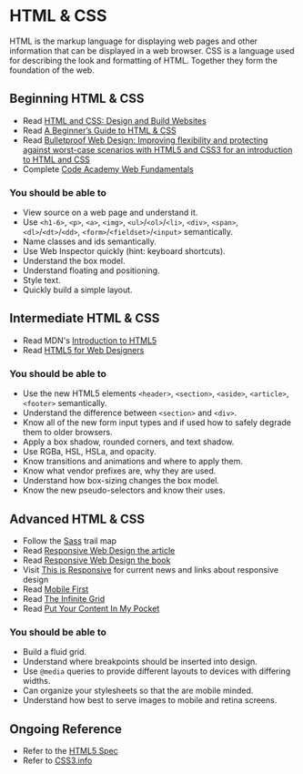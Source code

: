 # HTML & CSS

HTML is the markup language for displaying web pages and other information that can be displayed in a web browser. CSS is a language used for describing the look and formatting of HTML. Together they form the foundation of the web.

## Beginning HTML & CSS

* Read [HTML and CSS: Design and Build Websites](http://amzn.com/1118008189)
* Read [A Beginner’s Guide to HTML & CSS](http://learn.shayhowe.com)
* Read [Bulletproof Web Design: Improving flexibility and protecting against worst-case scenarios with HTML5 and CSS3 for an introduction to HTML and CSS](http://amzn.com/0321808355)
* Complete [Code Academy Web Fundamentals](http://www.codecademy.com/tracks/web)

### You should be able to

* View source on a web page and understand it.
* Use `<h1-6>`, `<p>`, `<a>`, `<img>`, `<ul>`/`<ol>`/`<li>`, `<div>`, `<span>`, `<dl>`/`<dt>`/`<dd>`, `<form>`/`<fieldset>`/`<input>` semantically.
* Name classes and ids semantically.
* Use Web Inspector quickly (hint: keyboard shortcuts).
* Understand the box model.
* Understand floating and positioning.
* Style text.
* Quickly build a simple layout.

## Intermediate HTML & CSS

* Read MDN's [Introduction to HTML5](https://developer.mozilla.org/en-US/docs/Web/Guide/HTML/HTML5/Introduction_to_HTML5)
* Read [HTML5 for Web Designers](http://www.abookapart.com/products/html5-for-web-designers)

### You should be able to

* Use the new HTML5 elements `<header>`, `<section>`, `<aside>`, `<article>`, `<footer>` semantically.
* Understand the difference between `<section>` and `<div>`.
* Know all of the new form input types and if used how to safely degrade them to older browsers.
* Apply a box shadow, rounded corners, and text shadow.
* Use RGBa, HSL, HSLa, and opacity.
* Know transitions and animations and where to apply them.
* Know what vendor prefixes are, why they are used.
* Understand how box-sizing changes the box model.
* Know the new pseudo-selectors and know their uses.

## Advanced HTML & CSS

* Follow the [Sass](sass.md) trail map
* Read [Responsive Web Design the article](http://www.alistapart.com/articles/responsive-web-design/)
* Read [Responsive Web Design the book](http://www.abookapart.com/products/responsive-web-design)
* Visit [This is Responsive](http://responsive.rga.com) for current news and links about responsive design
* Read [Mobile First](http://www.abookapart.com/products/mobile-first)
* Read [The Infinite Grid](http://www.alistapart.com/articles/the-infinite-grid/)
* Read [Put Your Content In My Pocket](http://www.alistapart.com/articles/putyourcontentinmypocket/)

### You should be able to

* Build a fluid grid.
* Understand where breakpoints should be inserted into design.
* Use `@media` queries to provide different layouts to devices with differing widths.
* Can organize your stylesheets so that the are mobile minded.
* Understand how best to serve images to mobile and retina screens.

## Ongoing Reference

* Refer to the [HTML5 Spec](http://dev.w3.org/html5/spec/single-page.html)
* Refer to [CSS3.info](http://www.css3.info)
